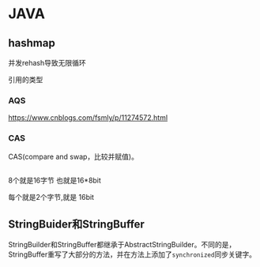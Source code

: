 # JAVA
## hashmap 

并发rehash导致无限循环





引用的类型

### AQS

https://www.cnblogs.com/fsmly/p/11274572.html

### CAS

CAS(compare and swap，比较并赋值)。

```

```

8个就是16字节  也就是16*8bit

每个就是2个字节,就是 16bit

## StringBuider和StringBuffer

StringBuilder和StringBuffer都继承于AbstractStringBuilder。不同的是，StringBuffer重写了大部分的方法，并在方法上添加了`synchronized`同步关键字。

